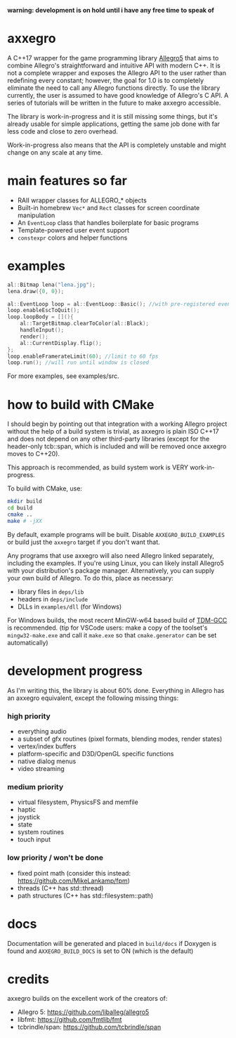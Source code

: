 **warning: development is on hold until i have any free time to speak of**

# axxegro

A C++17 wrapper for the game programming library [Allegro5](https://github.com/liballeg/allegro5) 
that aims to combine Allegro's straightforward and intuitive API with modern C++. It is not a complete wrapper 
and exposes the Allegro API to the user rather than redefining every constant; however, 
the goal for 1.0 is to completely eliminate the need to call any Allegro functions directly.
To use the library currently, the user is assumed to have good knowledge of Allegro's C API.
A series of tutorials will be written in the future to make axxegro accessible.

The library is work-in-progress and it is still missing some things, but it's
already usable for simple applications, getting the same job done with far less
code and close to zero overhead.

Work-in-progress also means that the API is completely unstable and might change
on any scale at any time.

# main features so far

- RAII wrapper classes for ALLEGRO_* objects
- Built-in homebrew `Vec*` and `Rect` classes for screen coordinate manipulation
- An `EventLoop` class that handles boilerplate for basic programs
- Template-powered user event support
- `constexpr` colors and helper functions


# examples

```c++
al::Bitmap lena("lena.jpg");
lena.draw({0, 0});
```

```c++
al::EventLoop loop = al::EventLoop::Basic(); //with pre-registered event sources
loop.enableEscToQuit();
loop.loopBody = [](){
    al::TargetBitmap.clearToColor(al::Black);
    handleInput();
    render();
    al::CurrentDisplay.flip();
};
loop.enableFramerateLimit(60); //limit to 60 fps
loop.run(); //will run until window is closed
```

For more examples, see examples/src.

# how to build with CMake

I should begin by pointing out that integration with a working Allegro project
without the help of a build system is trivial, as axxegro is plain ISO C++17 and
does not depend on any other third-party libraries 
(except for the header-only tcb::span, which is included and will be removed
once axxegro moves to C++20). 

This approach is recommended, as build system work is VERY work-in-progress.

To build with CMake, use:   
```bash
mkdir build
cd build
cmake ..
make # -jXX
```

By default, example programs will be built. Disable `AXXEGRO_BUILD_EXAMPLES`
or build just the `axxegro` target if you don't want that.

Any programs that use axxegro will also need Allegro linked separately, including
the examples. 
If you're using Linux, you can likely install Allegro5 with your distribution's package manager.
Alternatively, you can supply your own build of Allegro. To do this, place as necessary:
- library files in `deps/lib`
- headers in `deps/include`
- DLLs in `examples/dll` (for Windows)


For Windows builds, the most recent MinGW-w64 based build of [TDM-GCC](https://jmeubank.github.io/tdm-gcc/download/) is recommended. (tip for VSCode users: make a copy of the toolset's `mingw32-make.exe` and call it `make.exe` so that `cmake.generator` can be set automatically)


# development progress

As I'm writing this, the library is about 60% done.
Everything in Allegro has an axxegro equivalent, except
the following missing things:

### high priority
 - everything audio
 - a subset of gfx routines (pixel formats, blending modes, render states)
 - vertex/index buffers
 - platform-specific and D3D/OpenGL specific functions
 - native dialog menus
 - video streaming

### medium priority
 - virtual filesystem, PhysicsFS and memfile
 - haptic
 - joystick
 - state
 - system routines
 - touch input

### low priority / won't be done
 - fixed point math (consider this instead: https://github.com/MikeLankamp/fpm)
 - threads (C++ has std::thread)
 - path structures (C++ has std::filesystem::path)


# docs
Documentation will be generated and placed in `build/docs` if Doxygen is found
and `AXXEGRO_BUILD_DOCS` is set to ON (which is the default)

# credits

axxegro builds on the excellent work of the creators of:

 - Allegro 5: https://github.com/liballeg/allegro5
 - libfmt: https://github.com/fmtlib/fmt
 - tcbrindle/span: https://github.com/tcbrindle/span

